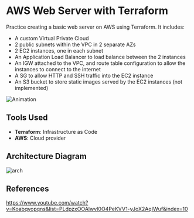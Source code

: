 # AWS Web Server with Terraform

Practice creating a basic web server on AWS using Terraform. It includes:

- A custom Virtual Private Cloud
- 2 public subnets within the VPC in 2 separate AZs
- 2 EC2 instances, one in each subnet
- An Application Load Balancer to load balance between the 2 instances
- An IGW attached to the VPC, and route table configuration to allow the instances to connect to the internet
- A SG to allow HTTP and SSH traffic into the EC2 instance
- An S3 bucket to store static images served by the EC2 instances (not implemented)

![Animation](https://github.com/user-attachments/assets/7cbf7610-c040-4aba-b1b5-f182551a25fe)

## Tools Used

- **Terraform**: Infrastructure as Code
- **AWS**: Cloud provider

## Architecture Diagram

![arch](https://github.com/user-attachments/assets/9800d564-5d00-41df-8ab0-af17aed79510)

## References

https://www.youtube.com/watch?v=Koabqyopqns&list=PLdpzxOOAlwvI0O4PeKVV1-yJoX2AqIWuf&index=10
